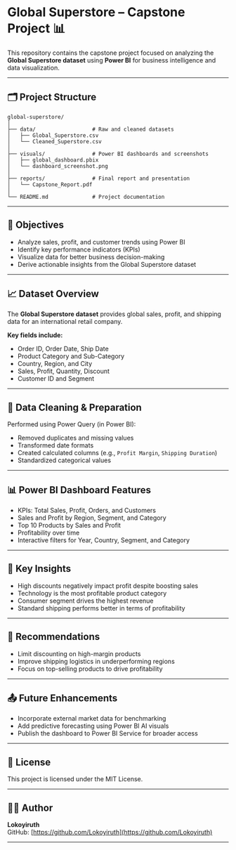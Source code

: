 
# Global Superstore – Capstone Project 📊

This repository contains the capstone project focused on analyzing the **Global Superstore dataset** using **Power BI** for business intelligence and data visualization.

---

## 🗂️ Project Structure

```
global-superstore/
│
├── data/                  # Raw and cleaned datasets
│   ├── Global_Superstore.csv
│   └── Cleaned_Superstore.csv
│
├── visuals/               # Power BI dashboards and screenshots
│   ├── global_dashboard.pbix
│   └── dashboard_screenshot.png
│
├── reports/               # Final report and presentation
│   └── Capstone_Report.pdf
│
└── README.md              # Project documentation
```

---

## 📌 Objectives

- Analyze sales, profit, and customer trends using Power BI
- Identify key performance indicators (KPIs)
- Visualize data for better business decision-making
- Derive actionable insights from the Global Superstore dataset

---

## 📈 Dataset Overview

The **Global Superstore dataset** provides global sales, profit, and shipping data for an international retail company.

**Key fields include:**
- Order ID, Order Date, Ship Date
- Product Category and Sub-Category
- Country, Region, and City
- Sales, Profit, Quantity, Discount
- Customer ID and Segment

---

## 🧹 Data Cleaning & Preparation

Performed using Power Query (in Power BI):
- Removed duplicates and missing values
- Transformed date formats
- Created calculated columns (e.g., `Profit Margin`, `Shipping Duration`)
- Standardized categorical values

---

## 📊 Power BI Dashboard Features

- KPIs: Total Sales, Profit, Orders, and Customers
- Sales and Profit by Region, Segment, and Category
- Top 10 Products by Sales and Profit
- Profitability over time
- Interactive filters for Year, Country, Segment, and Category

---

## 📌 Key Insights

- High discounts negatively impact profit despite boosting sales
- Technology is the most profitable product category
- Consumer segment drives the highest revenue
- Standard shipping performs better in terms of profitability

---

## 📌 Recommendations

- Limit discounting on high-margin products
- Improve shipping logistics in underperforming regions
- Focus on top-selling products to drive profitability

---

## 📤 Future Enhancements

- Incorporate external market data for benchmarking
- Add predictive forecasting using Power BI AI visuals
- Publish the dashboard to Power BI Service for broader access

---

## 📄 License

This project is licensed under the MIT License.

---

## 🙋‍♀️ Author

**Lokoyiruth**  
GitHub: [https://github.com/Lokoyiruth](https://github.com/Lokoyiruth)

---
